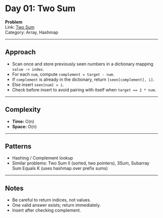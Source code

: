 # Day 01: Two Sum

**Problem**  
Link: [Two Sum](https://leetcode.com/problems/two-sum/)  
Category: Array, Hashmap

---

## Approach
- Scan once and store previously seen numbers in a dictionary mapping `value -> index`.  
- For each `num`, compute `complement = target - num`.  
- If `complement` is already in the dictionary, return `[seen[complement], i]`.  
- Else insert `seen[num] = i`.  
- Check before insert to avoid pairing with itself when `target == 2 * num`.  

---

## Complexity
- **Time:** O(n)  
- **Space:** O(n)  

---

## Patterns
- Hashing / Complement lookup  
- Similar problems: Two Sum II (sorted, two pointers), 3Sum, Subarray Sum Equals K (uses hashmap over prefix sums)  

---

## Notes
- Be careful to return indices, not values.  
- One valid answer exists; return immediately.  
- Insert after checking complement.  